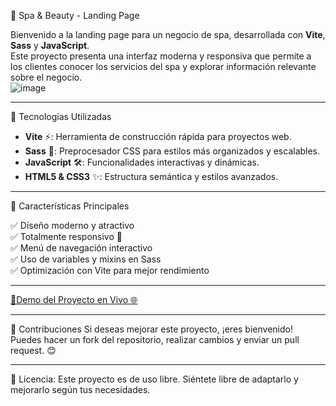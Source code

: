🌿 Spa & Beauty - Landing Page  

Bienvenido a la landing page para un negocio de spa, desarrollada con **Vite**, **Sass** y **JavaScript**.  
Este proyecto presenta una interfaz moderna y responsiva que permite a los clientes conocer los servicios del spa y explorar información relevante sobre el negocio.  
![image](https://github.com/user-attachments/assets/7933668d-326a-4ae4-aa28-37fa5fbd8ac0)


---

🚀 Tecnologías Utilizadas  

- **Vite** ⚡: Herramienta de construcción rápida para proyectos web.  
- **Sass** 🎨: Preprocesador CSS para estilos más organizados y escalables.  
- **JavaScript** 🛠️: Funcionalidades interactivas y dinámicas.  
- **HTML5 & CSS3** ✨: Estructura semántica y estilos avanzados.  

---

📌 Características Principales  

✅ Diseño moderno y atractivo  
✅ Totalmente responsivo 📱  
✅ Menú de navegación interactivo  
✅ Uso de variables y mixins en Sass  
✅ Optimización con Vite para mejor rendimiento  


---

[🔗Demo del Proyecto en Vivo 🌐](https://proyectos-css-header-spa-beauty.vercel.app)

---

🤝 Contribuciones
Si deseas mejorar este proyecto, ¡eres bienvenido!
Puedes hacer un fork del repositorio, realizar cambios y enviar un pull request. 😊

--- 

📌 Licencia: Este proyecto es de uso libre. Siéntete libre de adaptarlo y mejorarlo según tus necesidades.

